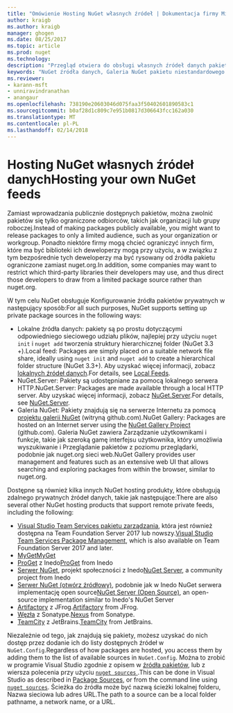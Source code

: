 ```yaml
---
title: "Omówienie Hosting NuGet własnych źródeł | Dokumentacja firmy Microsoft"
author: kraigb
ms.author: kraigb
manager: ghogen
ms.date: 08/25/2017
ms.topic: article
ms.prod: nuget
ms.technology: 
description: "Przegląd otwiera do obsługi własnych źródeł danych pakietu NuGet lub galerie lokalnie lub zdalnie."
keywords: "NuGet źródła danych, Galeria NuGet pakietu niestandardowego źródła danych, NuGet.Server"
ms.reviewer:
- karann-msft
- unniravindranathan
- anangaur
ms.openlocfilehash: 738190e20603046d075faa3f50402601890583c1
ms.sourcegitcommit: b0af28d1c809c7e951b0817d306643fcc162a030
ms.translationtype: MT
ms.contentlocale: pl-PL
ms.lasthandoff: 02/14/2018
---
```

# <a name="hosting-your-own-nuget-feeds"></a><span data-ttu-id="4251a-104">Hosting NuGet własnych źródeł danych</span><span class="sxs-lookup"><span data-stu-id="4251a-104">Hosting your own NuGet feeds</span></span>

<span data-ttu-id="4251a-105">Zamiast wprowadzania publicznie dostępnych pakietów, można zwolnić pakietów się tylko ograniczone odbiorców, takich jak organizacji lub grupy roboczej.</span><span class="sxs-lookup"><span data-stu-id="4251a-105">Instead of making packages publicly available, you might want to release packages to only a limited audience, such as your organization or workgroup.</span></span> <span data-ttu-id="4251a-106">Ponadto niektóre firmy mogą chcieć ograniczyć innych firm, które ma być biblioteki ich deweloperzy mogą przy użyciu, a w związku z tym bezpośrednie tych deweloperzy ma być rysowany od źródła pakietu ograniczone zamiast nuget.org.</span><span class="sxs-lookup"><span data-stu-id="4251a-106">In addition, some companies may want to restrict which third-party libraries their developers may use, and thus direct those developers to draw from a limited package source rather than nuget.org.</span></span>

<span data-ttu-id="4251a-107">W tym celu NuGet obsługuje Konfigurowanie źródła pakietów prywatnych w następujący sposób:</span><span class="sxs-lookup"><span data-stu-id="4251a-107">For all such purposes, NuGet supports setting up private package sources in the following ways:</span></span>

- <span data-ttu-id="4251a-108">Lokalne źródła danych: pakiety są po prostu dotyczącymi odpowiedniego sieciowego udziału plików, najlepiej przy użyciu `nuget init` i `nuget add` tworzenia struktury hierarchicznej folder (NuGet 3.3 +).</span><span class="sxs-lookup"><span data-stu-id="4251a-108">Local feed: Packages are simply placed on a suitable network file share, ideally using `nuget init` and `nuget add` to create a hierarchical folder structure (NuGet 3.3+).</span></span> <span data-ttu-id="4251a-109">Aby uzyskać więcej informacji, zobacz [lokalnych źródeł danych](../hosting-packages/local-feeds.md).</span><span class="sxs-lookup"><span data-stu-id="4251a-109">For details, see [Local Feeds](../hosting-packages/local-feeds.md).</span></span>
- <span data-ttu-id="4251a-110">NuGet.Server: Pakiety są udostępniane za pomocą lokalnego serwera HTTP.</span><span class="sxs-lookup"><span data-stu-id="4251a-110">NuGet.Server: Packages are made available through a local HTTP server.</span></span> <span data-ttu-id="4251a-111">Aby uzyskać więcej informacji, zobacz [NuGet.Server](../hosting-packages/nuget-server.md).</span><span class="sxs-lookup"><span data-stu-id="4251a-111">For details, see [NuGet.Server](../hosting-packages/nuget-server.md).</span></span>
- <span data-ttu-id="4251a-112">Galeria NuGet: Pakiety znajdują się na serwerze Internetu za pomocą [projektu galerii NuGet](https://github.com/NuGet/NuGetGallery#build-and-run-the-gallery-in-arbitrary-number-easy-steps) (witryną github.com).</span><span class="sxs-lookup"><span data-stu-id="4251a-112">NuGet Gallery: Packages are hosted on an Internet server using the [NuGet Gallery Project](https://github.com/NuGet/NuGetGallery#build-and-run-the-gallery-in-arbitrary-number-easy-steps) (github.com).</span></span> <span data-ttu-id="4251a-113">Galeria NuGet zawiera Zarządzanie użytkownikami i funkcje, takie jak szeroką gamę interfejsu użytkownika, który umożliwia wyszukiwanie i Przeglądanie pakietów z poziomu przeglądarki, podobnie jak nuget.org sieci web.</span><span class="sxs-lookup"><span data-stu-id="4251a-113">NuGet Gallery provides user management and features such as an extensive web UI that allows searching and exploring packages from within the browser, similar to nuget.org.</span></span>

<span data-ttu-id="4251a-114">Dostępne są również kilka innych NuGet hosting produkty, które obsługują zdalnego prywatnych źródeł danych, takie jak następujące:</span><span class="sxs-lookup"><span data-stu-id="4251a-114">There are also several other NuGet hosting products that support remote private feeds, including the following:</span></span>

- <span data-ttu-id="4251a-115">[Visual Studio Team Services pakietu zarządzania](https://www.visualstudio.com/docs/package/nuget/publish), która jest również dostępna na Team Foundation Server 2017 lub nowszy.</span><span class="sxs-lookup"><span data-stu-id="4251a-115">[Visual Studio Team Services Package Management](https://www.visualstudio.com/docs/package/nuget/publish), which is also available on Team Foundation Server 2017 and later.</span></span>
- [<span data-ttu-id="4251a-116">MyGet</span><span class="sxs-lookup"><span data-stu-id="4251a-116">MyGet</span></span>](http://myget.org)
- <span data-ttu-id="4251a-117">[ProGet](http://inedo.com/proget) z Inedo</span><span class="sxs-lookup"><span data-stu-id="4251a-117">[ProGet](http://inedo.com/proget) from Inedo</span></span>
- <span data-ttu-id="4251a-118">[Serwer NuGet](http://nugetserver.net/), projekt społeczności z Inedo</span><span class="sxs-lookup"><span data-stu-id="4251a-118">[NuGet Server](http://nugetserver.net/), a community project from Inedo</span></span>
- <span data-ttu-id="4251a-119">[Serwer NuGet (otwórz źródłowy)](http://nuget-server.net), podobnie jak w Inedo NuGet serwera implementację open source</span><span class="sxs-lookup"><span data-stu-id="4251a-119">[NuGet Server (Open Source)](http://nuget-server.net), an open-source implementation similar to Inedo's NuGet Server</span></span>
- <span data-ttu-id="4251a-120">[Artifactory](https://www.jfrog.com/artifactory/) z JFrog.</span><span class="sxs-lookup"><span data-stu-id="4251a-120">[Artifactory](https://www.jfrog.com/artifactory/) from JFrog.</span></span>
- <span data-ttu-id="4251a-121">[Węzła](http://www.sonatype.org/nexus/) z Sonatype.</span><span class="sxs-lookup"><span data-stu-id="4251a-121">[Nexus](http://www.sonatype.org/nexus/) from Sonatype.</span></span>
- <span data-ttu-id="4251a-122">[TeamCity](https://www.jetbrains.com/teamcity/) z JetBrains.</span><span class="sxs-lookup"><span data-stu-id="4251a-122">[TeamCity](https://www.jetbrains.com/teamcity/) from JetBrains.</span></span>

<span data-ttu-id="4251a-123">Niezależnie od tego, jak znajdują się pakiety, możesz uzyskać do nich dostęp przez dodanie ich do listy dostępnych źródeł w `NuGet.Config`.</span><span class="sxs-lookup"><span data-stu-id="4251a-123">Regardless of how packages are hosted, you access them by adding them to the list of available sources in `NuGet.Config`.</span></span> <span data-ttu-id="4251a-124">Można to zrobić w programie Visual Studio zgodnie z opisem w [źródła pakietów](../tools/package-manager-ui.md#package-sources), lub z wiersza polecenia przy użyciu [ `nuget sources` ](../tools/cli-ref-sources.md).</span><span class="sxs-lookup"><span data-stu-id="4251a-124">This can be done in Visual Studio as described in [Package Sources](../tools/package-manager-ui.md#package-sources), or from the command line using [`nuget sources`](../tools/cli-ref-sources.md).</span></span> <span data-ttu-id="4251a-125">Ścieżka do źródła może być nazwą ścieżki lokalnej folderu, Nazwa sieciowa lub adres URL.</span><span class="sxs-lookup"><span data-stu-id="4251a-125">The path to a source can be a local folder pathname, a network name, or a URL.</span></span>
